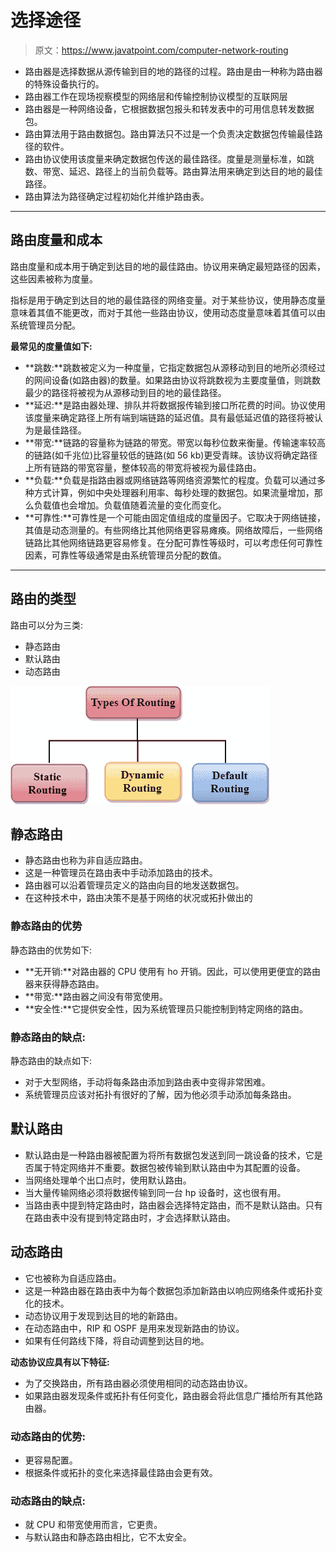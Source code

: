 # 选择途径

> 原文：<https://www.javatpoint.com/computer-network-routing>

*   路由器是选择数据从源传输到目的地的路径的过程。路由是由一种称为路由器的特殊设备执行的。
*   路由器工作在现场视察模型的网络层和传输控制协议模型的互联网层
*   路由器是一种网络设备，它根据数据包报头和转发表中的可用信息转发数据包。
*   路由算法用于路由数据包。路由算法只不过是一个负责决定数据包传输最佳路径的软件。
*   路由协议使用该度量来确定数据包传送的最佳路径。度量是测量标准，如跳数、带宽、延迟、路径上的当前负载等。路由算法用来确定到达目的地的最佳路径。
*   路由算法为路径确定过程初始化并维护路由表。

* * *

## 路由度量和成本

路由度量和成本用于确定到达目的地的最佳路由。协议用来确定最短路径的因素，这些因素被称为度量。

指标是用于确定到达目的地的最佳路径的网络变量。对于某些协议，使用静态度量意味着其值不能更改，而对于其他一些路由协议，使用动态度量意味着其值可以由系统管理员分配。

**最常见的度量值如下:**

*   **跳数:**跳数被定义为一种度量，它指定数据包从源移动到目的地所必须经过的网间设备(如路由器)的数量。如果路由协议将跳数视为主要度量值，则跳数最少的路径将被视为从源移动到目的地的最佳路径。
*   **延迟:**是路由器处理、排队并将数据报传输到接口所花费的时间。协议使用该度量来确定路径上所有端到端链路的延迟值。具有最低延迟值的路径将被认为是最佳路径。
*   **带宽:**链路的容量称为链路的带宽。带宽以每秒位数来衡量。传输速率较高的链路(如千兆位)比容量较低的链路(如 56 kb)更受青睐。该协议将确定路径上所有链路的带宽容量，整体较高的带宽将被视为最佳路由。
*   **负载:**负载是指路由器或网络链路等网络资源繁忙的程度。负载可以通过多种方式计算，例如中央处理器利用率、每秒处理的数据包。如果流量增加，那么负载值也会增加。负载值随着流量的变化而变化。
*   **可靠性:**可靠性是一个可能由固定值组成的度量因子。它取决于网络链接，其值是动态测量的。有些网络比其他网络更容易瘫痪。网络故障后，一些网络链路比其他网络链路更容易修复。在分配可靠性等级时，可以考虑任何可靠性因素，可靠性等级通常是由系统管理员分配的数值。

* * *

## 路由的类型

路由可以分为三类:

*   静态路由
*   默认路由
*   动态路由

![Routing](img/c0e6a85a04df20da8a1ce48b2e250d5c.png)

## 静态路由

*   静态路由也称为非自适应路由。
*   这是一种管理员在路由表中手动添加路由的技术。
*   路由器可以沿着管理员定义的路由向目的地发送数据包。
*   在这种技术中，路由决策不是基于网络的状况或拓扑做出的

### 静态路由的优势

静态路由的优势如下:

*   **无开销:**对路由器的 CPU 使用有 ho 开销。因此，可以使用更便宜的路由器来获得静态路由。
*   **带宽:**路由器之间没有带宽使用。
*   **安全性:**它提供安全性，因为系统管理员只能控制到特定网络的路由。

### 静态路由的缺点:

静态路由的缺点如下:

*   对于大型网络，手动将每条路由添加到路由表中变得非常困难。
*   系统管理员应该对拓扑有很好的了解，因为他必须手动添加每条路由。

## 默认路由

*   默认路由是一种路由器被配置为将所有数据包发送到同一跳设备的技术，它是否属于特定网络并不重要。数据包被传输到默认路由中为其配置的设备。
*   当网络处理单个出口点时，使用默认路由。
*   当大量传输网络必须将数据传输到同一台 hp 设备时，这也很有用。
*   当路由表中提到特定路由时，路由器会选择特定路由，而不是默认路由。只有在路由表中没有提到特定路由时，才会选择默认路由。

## 动态路由

*   它也被称为自适应路由。
*   这是一种路由器在路由表中为每个数据包添加新路由以响应网络条件或拓扑变化的技术。
*   动态协议用于发现到达目的地的新路由。
*   在动态路由中，RIP 和 OSPF 是用来发现新路由的协议。
*   如果有任何路线下降，将自动调整到达目的地。

**动态协议应具有以下特征:**

*   为了交换路由，所有路由器必须使用相同的动态路由协议。
*   如果路由器发现条件或拓扑有任何变化，路由器会将此信息广播给所有其他路由器。

### 动态路由的优势:

*   更容易配置。
*   根据条件或拓扑的变化来选择最佳路由会更有效。

### 动态路由的缺点:

*   就 CPU 和带宽使用而言，它更贵。
*   与默认路由和静态路由相比，它不太安全。